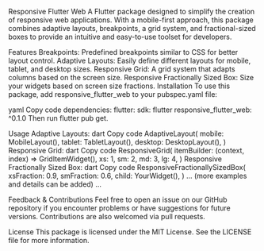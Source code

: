 Responsive Flutter Web
A Flutter package designed to simplify the creation of responsive web applications. With a mobile-first approach, this package combines adaptive layouts, breakpoints, a grid system, and fractional-sized boxes to provide an intuitive and easy-to-use toolset for developers.

Features
Breakpoints: Predefined breakpoints similar to CSS for better layout control.
Adaptive Layouts: Easily define different layouts for mobile, tablet, and desktop sizes.
Responsive Grid: A grid system that adapts columns based on the screen size.
Responsive Fractionally Sized Box: Size your widgets based on screen size fractions.
Installation
To use this package, add responsive_flutter_web to your pubspec.yaml file:

yaml
Copy code
dependencies:
  flutter:
    sdk: flutter
  responsive_flutter_web: ^0.1.0
Then run flutter pub get.

Usage
Adaptive Layouts:
dart
Copy code
AdaptiveLayout(
  mobile: MobileLayout(),
  tablet: TabletLayout(),
  desktop: DesktopLayout(),
)
Responsive Grid:
dart
Copy code
ResponsiveGrid(
  itemBuilder: (context, index) => GridItemWidget(),
  xs: 1,
  sm: 2,
  md: 3,
  lg: 4,
)
Responsive Fractionally Sized Box:
dart
Copy code
ResponsiveFractionallySizedBox(
  xsFraction: 0.9,
  smFraction: 0.6,
  child: YourWidget(),
)
... (more examples and details can be added) ...

Feedback & Contributions
Feel free to open an issue on our GitHub repository if you encounter problems or have suggestions for future versions. Contributions are also welcomed via pull requests.

License
This package is licensed under the MIT License. See the LICENSE file for more information.

